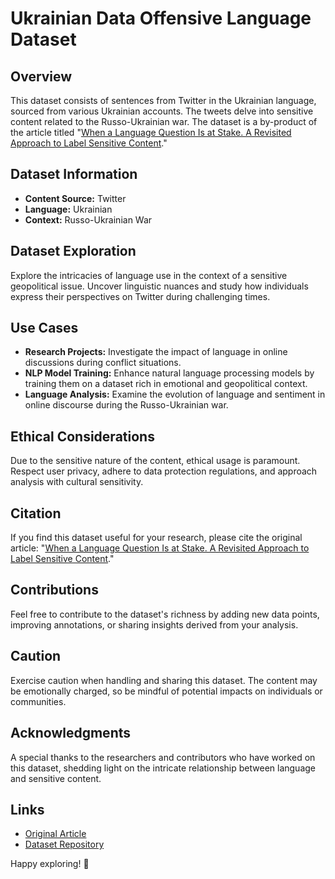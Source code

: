 # Ukrainian Data Offensive Language Dataset

## Overview
This dataset consists of sentences from Twitter in the Ukrainian language, sourced from various Ukrainian accounts. 
The tweets delve into sensitive content related to the Russo-Ukrainian war. The dataset is a by-product of the article titled "[When a Language Question Is at Stake. A Revisited Approach to Label Sensitive Content](https://arxiv.org/abs/2311.10514)."

## Dataset Information
- **Content Source:** Twitter
- **Language:** Ukrainian
- **Context:** Russo-Ukrainian War

## Dataset Exploration
Explore the intricacies of language use in the context of a sensitive geopolitical issue. Uncover linguistic nuances and study how individuals express their perspectives on Twitter during challenging times.

## Use Cases
- **Research Projects:** Investigate the impact of language in online discussions during conflict situations.
- **NLP Model Training:** Enhance natural language processing models by training them on a dataset rich in emotional and geopolitical context.
- **Language Analysis:** Examine the evolution of language and sentiment in online discourse during the Russo-Ukrainian war.

## Ethical Considerations
Due to the sensitive nature of the content, ethical usage is paramount. Respect user privacy, adhere to data protection regulations, and approach analysis with cultural sensitivity.

## Citation
If you find this dataset useful for your research, please cite the original article: "[When a Language Question Is at Stake. A Revisited Approach to Label Sensitive Content](https://arxiv.org/abs/2311.10514)."

## Contributions
Feel free to contribute to the dataset's richness by adding new data points, improving annotations, or sharing insights derived from your analysis.

## Caution
Exercise caution when handling and sharing this dataset. The content may be emotionally charged, so be mindful of potential impacts on individuals or communities.

## Acknowledgments
A special thanks to the researchers and contributors who have worked on this dataset, shedding light on the intricate relationship between language and sensitive content.

## Links
- [Original Article](https://arxiv.org/abs/2311.10514)
- [Dataset Repository](https://github.com/DaryaTereshchenko/Ukrainian-Data-Offensive-language-)


Happy exploring! 🚀
